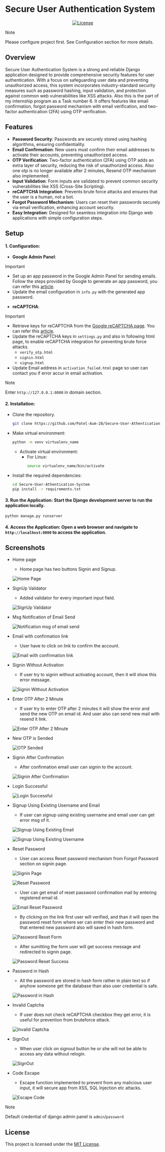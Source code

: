 # Secure User Authentication System

<p align="center">
  <a href="https://github.com/Patel-Aum-28/Secure-User-Athentication-System/blob/main/LICENSE">
    <img src="https://img.shields.io/github/license/Patel-Aum-28/Secure-User-Athentication-System" alt="License">
  </a>
</p>

> [!NOTE]
> Please configure project first. See Configuration section for more details.

## Overview
Secure User Authentication System is a strong and reliable Django application designed to provide comprehensive security features for user authentication. With a focus on safeguarding user data and preventing unauthorized access, this system incorporates industry-standard security measures such as password hashing, input validation, and protection against common web vulnerabilities like XSS attacks. Also this is the part of my internship program as a Task number 6. It offers features like email confirmation, forgot password mechanism with email verification, and two-factor authentication (2FA) using OTP verification.


## Features
- **Password Security**: Passwords are securely stored using hashing algorithms, ensuring confidentiality.
- **Email Confirmation**: New users must confirm their email addresses to activate their accounts, preventing unauthorized access.
- **OTP Verification**: Two-factor authentication (2FA) using OTP adds an extra layer of security, reducing the risk of unauthorized access. Also one otp is no longer available after 2 minutes, Resend OTP mechanism also implemented.
- **Input Validation**: Form inputs are validated to prevent common security vulnerabilities like XSS (Cross-Site Scripting).
- **reCAPTCHA Integration**: Prevents brute force attacks and ensures that the user is a human, not a bot.
- **Forgot Password Mechanism**: Users can reset their passwords securely via email verification, enhancing account security.
- **Easy Integration**: Designed for seamless integration into Django web applications with simple configuration steps.

## Setup
#### 1. **Configuration**: 
- **Google Admin Panel**:

> [!IMPORTANT]  
> - Set up an app password in the Google Admin Panel for sending emails. Follow the steps provided by Google to generate an app password, you can refer this [article](https://support.google.com/mail/answer/185833?hl=en).
> - Update the email configuration in `info.py` with the generated app password.

- **reCAPTCHA**:

> [!IMPORTANT]  
> - Retrieve keys for reCAPTCHA from the [Google reCAPTCHA page](https://www.google.com/recaptcha/admin/create). You can refer this [article](https://www.a2hosting.com/kb/security/obtaining-google-recaptcha-site-key-and-secret-key/).
> - Update the reCAPTCHA keys in `settings.py` and also in following html page, to enable reCAPTCHA integration for preventing brute force attacks.
>     - `verify_otp.html`
>     - `signin.html`
>     - `signup.html`
> - Update Email address in `activation_failed.html` page so user can contact you if error accur in email activation.

> [!NOTE]
> Enter `http://127.0.0.1:8000` in domain section.

#### 2. **Installation**: 
- Clone the repository.
    ```bash
    git clone https://github.com/Patel-Aum-28/Secure-User-Athentication-System.git
    ```
- Make virtual environment:
    ```bash
    python -m venv virtualenv_name
    ```
    - Activate virtual environment:
        - For Linux:
            ```bash
            source virtualenv_name/bin/activate
            ```
- Install the required dependencies:
    ```bash
    cd Secure-User-Athentication-System
    pip install -r requirements.txt
    ```

#### 3. **Run the Application**: Start the Django development server to run the application locally.
    python manage.py runserver

#### 4. **Access the Application**: Open a web browser and navigate to `http://localhost:8000` to access the application.

## Screenshots
- Home page
    - Home page has two buttons Signin and Signup.

    ![Home Page](images/1-index.PNG)

- SignUp Validator
    - Added validator for every important input field.

    ![SignUp Validator](images/2-signup-validator.PNG)

- Msg Notification of Email Send

    ![Notification msg of email send](images/3-msg-of-email-send.PNG)

- Email with confirmation link
    - User have to click on link to confirm the account.

    ![Email with confirmation link](images/4-email-confirmation.PNG)

- Signin Without Activation
    - If user try to signin without activating account, then it will show this error message.

    ![Signin Without Activation](images/5-signin-without-activation.PNG)

- Enter OTP After 2 Minute
    - If user try to enter OTP after 2 minutes it will show the error and send the new OTP on email id. And user also can send new mail with resend it link. 

    ![Enter OTP After 2 Minute](images/6-otp-after-2-min.PNG)

- New OTP is Sended

    ![OTP Sended](images/7-otp-main.PNG)

- Signin After Confirmation
    - After confirmation email user can signin to the account. 

    ![Signin After Confirmation](images/8-signin-after-confirmation.PNG)

- Login Successful

    ![Login Successful](images/9-login-success.PNG)

- Signup Using Existing Username and Email
    - If user can signup using existing username and email user can get error msg of it.

    ![Signup Using Existing Email](images/10-signup-exist-mail.PNG)
    
    ![Signup Using Existing Username](images/11-signup-exist-username.PNG)

- Reset Password
    - User can access Reset password mechanism from Forgot Password section on signin page.

    ![Signin Page](images/12-signin.PNG)
    
    ![Reset Password](images/13-reset-password.PNG)

    - User can get email of reset password confirmation mail by entering registered email id.
    
    ![Email Reset Password](images/14-email-reset-password.PNG)
    
    - By clicking on the link first user will verified, and than it will open the password reset form where ser can enter their new password and that entered new password also will saved in hash form.
    
    ![Password Reset Form](images/15-reset-password-form.PNG)
    
    - After sumitting the form user will get success message and redirected to signin page.
    
    ![Password Reset Success](images/16-reset-password-success.PNG)

- Password in Hash
    - All the password are stored in hash form rather in plain text so if anyhow someone get the database than also user credential is safe.
    
    ![Password in Hash](images/17-password-in-hash.PNG)

- Invalid Captcha
    - If user does not check reCAPTCHA checkbox they get error, it is useful for prevention from bruteforce attack.
    
    ![Invalid Captcha](images/18-invalid-captcha.PNG)

- SignOut
    - When user click on signout button he or she will not be able to access any data without relogin.
    
    ![SignOut](images/19-signout.PNG)

- Code Escape
    - Escape function implemented to prevent from any malicious user input, it will secure app from XSS, SQL Injection etc attacks.
    
    ![Escape Code](images/20-escape-code.PNG)

> [!NOTE]
> Default credential of django admin panel is `admin`/`password`

## License
This project is licensed under the [MIT License](LICENSE).
